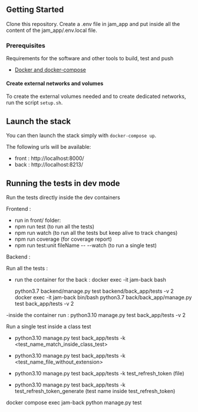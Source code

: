 ## Getting Started
Clone this repository.
Create a .env file in jam_app and put inside all the content of the jam_app/.env.local file.


### Prerequisites

Requirements for the software and other tools to build, test and push

- [Docker and docker-compose](https://docs.docker.com/get-docker/)


#### Create external networks and volumes

To create the external volumes needed and to create dedicated networks, run the script `setup.sh`.


## Launch the stack

You can then launch the stack simply with `docker-compose up`.

The following urls will be available:

- front : http://localhost:8000/
- back : http://localhost:8213/


## Running the tests in dev mode
Run the tests directly inside the dev containers

Frontend :
- run in front/ folder:
- npm run test        (to run all the tests)
- npm run watch        (to run all the tests but keep alive to track changes)
- npm run coverage     (for coverage report)
- npm run test:unit fileName -- --watch       (to run a single test)


Backend :

Run all the tests  :
- run the container for the back :
 docker exec -it jam-back bash


  python3.7 backend/manage.py test backend/back_app/tests -v 2 
 docker exec -it jam-back bin/bash python3.7 back/back_app/manage.py test back_app/tests -v 2 

-inside the container run :
python3.10 manage.py test back_app/tests -v 2

Run a single test inside a class test
 - python3.10 manage.py test back_app/tests -k <test_name_match_inside_class_test>
 - python3.10 manage.py test back_app/tests -k <test_name_file_without_extension>

 - python3.10 manage.py test back_app/tests -k test_refresh_token (file)
 - python3.10 manage.py test back_app/tests -k test_refresh_token_generate (test name inside test_refresh_token)

 
docker compose exec jam-back python manage.py test